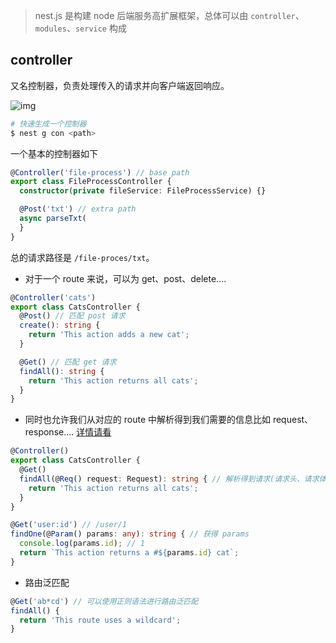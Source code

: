 > nest.js 是构建 node 后端服务高扩展框架，总体可以由 `controller`、`modules`、`service` 构成

## controller

又名控制器，负责处理传入的请求并向客户端返回响应。

![img](https://docs.nestjs.com/assets/Controllers_1.png)

```bash
# 快速生成一个控制器
$ nest g con <path>
```

一个基本的控制器如下

```typescript
@Controller('file-process') // base path
export class FileProcessController {
  constructor(private fileService: FileProcessService) {}

  @Post('txt') // extra path
  async parseTxt(
  }
}
```

总的请求路径是 `/file-proces/txt`。



- 对于一个 route 来说，可以为 get、post、delete....

```typescript
@Controller('cats')
export class CatsController {
  @Post() // 匹配 post 请求
  create(): string {
    return 'This action adds a new cat';
  }

  @Get() // 匹配 get 请求
  findAll(): string {
    return 'This action returns all cats';
  }
}
```



- 同时也允许我们从对应的 route 中解析得到我们需要的信息比如 request、response.... [详情请看](https://docs.nestjs.com/controllers#request-object)

```typescript
@Controller()
export class CatsController {
  @Get()
  findAll(@Req() request: Request): string { // 解析得到请求(请求头、请求体...)
    return 'This action returns all cats';
  }
}
```

```typescript
@Get('user:id') // /user/1
findOne(@Param() params: any): string { // 获得 params
  console.log(params.id); // 1 
  return `This action returns a #${params.id} cat`;
}
```



- 路由泛匹配

```typescript
@Get('ab*cd') // 可以使用正则语法进行路由泛匹配
findAll() {
  return 'This route uses a wildcard';
}
```

